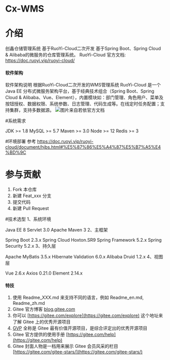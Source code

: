 # Cx-WMS

# 介绍
创鑫仓储管理系统
基于RuoYi-Cloud二次开发
基于Spring Boot、Spring Cloud & Alibaba的微服务的仓库管理系统。
RuoYi-Cloud 官方文档: https://doc.ruoyi.vip/ruoyi-cloud/

#### 软件架构
软件架构说明
根据RuoYi-Cloud二次开发的WMS管理系统
RuoYi-Cloud 是一个 Java EE 分布式微服务架构平台，基于经典技术组合（Spring Boot、Spring Cloud & Alibaba、Vue、Element），内置模块如：部门管理、角色用户、菜单及按钮授权、数据权限、系统参数、日志管理、代码生成等。在线定时任务配置；支持集群，支持多数据源。
![图片来自若依官方文档](https://foruda.gitee.com/images/1702287198813787125/000d1e35_12953530.png "屏幕截图")

#系统需求

JDK >= 1.8
MySQL >= 5.7
Maven >= 3.0
Node >= 12
Redis >= 3

#环境部署
参考 https://doc.ruoyi.vip/ruoyi-cloud/document/hjbs.html#%E5%87%86%E5%A4%87%E5%B7%A5%E4%BD%9C

# 参与贡献

1.  Fork 本仓库
2.  新建 Feat_xxx 分支
3.  提交代码
4.  新建 Pull Request

#技术选型
1、系统环境

Java EE 8
Servlet 3.0
Apache Maven 3
2、主框架

Spring Boot 2.3.x
Spring Cloud Hoxton.SR9
Spring Framework 5.2.x
Spring Security 5.2.x
3、持久层

Apache MyBatis 3.5.x
Hibernate Validation 6.0.x
Alibaba Druid 1.2.x
4、视图层

Vue 2.6.x
Axios 0.21.0
Element 2.14.x


#### 特技

1.  使用 Readme\_XXX.md 来支持不同的语言，例如 Readme\_en.md, Readme\_zh.md
2.  Gitee 官方博客 [blog.gitee.com](https://blog.gitee.com)
3.  你可以 [https://gitee.com/explore](https://gitee.com/explore) 这个地址来了解 Gitee 上的优秀开源项目
4.  [GVP](https://gitee.com/gvp) 全称是 Gitee 最有价值开源项目，是综合评定出的优秀开源项目
5.  Gitee 官方提供的使用手册 [https://gitee.com/help](https://gitee.com/help)
6.  Gitee 封面人物是一档用来展示 Gitee 会员风采的栏目 [https://gitee.com/gitee-stars/](https://gitee.com/gitee-stars/)
